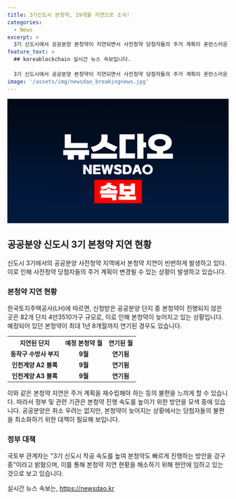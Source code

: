 ```yaml
---
title: 3기신도시 본청약, 19개월 지연으로 소식!
categories:
  - News
excerpt: >
  3기 신도시에서 공공분양 본청약이 지연되면서 사전청약 당첨자들의 주거 계획이 혼란스러운 상황이 벌어지고 있다. 정부는 공공 사전청약 폐지를 발표한 후, 지난 5월부터 올해 예정돼 있던 본청약이 지연될 수 있다고 통보했다. 예정된 본청약 단지 중에는 1년 8개월까지 늦어진 곳도 있어, 사전청약 당첨자들은 새로운 주거 계획을 세워야 할 상황이다. 또한, 지연되는 공공분양 본청약에도 민간분양과는 다르게 사업이 취소될 우려는 없지만, 당첨자들의 불편함은 불가피하다. 국토부는 3기 신도시의 착공 속도를 높여 본청약 진행을 빠르게 할 방안을 강구 중이라고 전했다.
feature_text: >
  ## koreablockchain 실시간 뉴스 속보입니다.

  3기 신도시에서 공공분양 본청약이 지연되면서 사전청약 당첨자들의 주거 계획이 혼란스러운 상황이 벌어지고 있다. 정부는 공공 사전청약 폐지를 발표한 후, 지난 5월부터 올해 예정돼 있던 본청약이 지연될 수 있다고 통보했다. 예정된 본청약 단지 중에는 1년 8개월까지 늦어진 곳도 있어, 사전청약 당첨자들은 새로운 주거 계획을 세워야 할 상황이다. 또한, 지연되는 공공분양 본청약에도 민간분양과는 다르게 사업이 취소될 우려는 없지만, 당첨자들의 불편함은 불가피하다. 국토부는 3기 신도시의 착공 속도를 높여 본청약 진행을 빠르게 할 방안을 강구 중이라고 전했다.
image: '/assets/img/newsdao_breakingnews.jpg'
---
```


<p><img src="/assets/img/newsdao_breakingnews.jpg" alt="koreablockchain 속보" /></p>

<h2 data-ke-size="size26">공공분양 신도시 3기 본청약 지연 현황</h2>

<p data-ke-size="size16">신도시 3기에서의 공공분양 사전청약 지역에서 본청약 지연이 빈번하게 발생하고 있다. 이로 인해 사전청약 당첨자들의 주거 계획이 변경될 수 있는 상황이 발생하고 있습니다.</p>

<h3>본청약 지연 현황</h3>

<p data-ke-size="size16">한국토지주택공사(LH)에 따르면, 신청받은 공공분양 단지 중 본청약이 진행되지 않은 곳은 82개 단지 4만3510가구 규모로, 이로 인해 본청약이 늦어지고 있는 상황입니다. 예정되어 있던 본청약이 최대 1년 8개월까지 연기된 경우도 있습니다.</p>

<table>
  <tr>
    <th>지연된 단지</th>
    <th>예정 본청약 월</th>
    <th>연기된 월</th>
  </tr>
  <tr>
    <td style="text-align: center; height: 17px;"><b>동작구 수방사 부지</b></td>
    <td style="text-align: center; height: 17px;"><b>9월</b></td>
    <td style="text-align: center; height: 17px;"><b>연기됨</b></td>
  </tr>
  <tr>
    <td style="text-align: center; height: 17px;"><b>인천계양 A2 블록</b></td>
    <td style="text-align: center; height: 17px;"><b>9월</b></td>
    <td style="text-align: center; height: 17px;"><b>연기됨</b></td>
  </tr>
  <tr>
    <td style="text-align: center; height: 17px;"><b>인천계양 A3 블록</b></td>
    <td style="text-align: center; height: 17px;"><b>9월</b></td>
    <td style="text-align: center; height: 17px;"><b>연기됨</b></td>
  </tr>
</table>

<p data-ke-size="size16">이와 같은 본청약 지연은 주거 계획을 재수립해야 하는 등의 불편을 느끼게 할 수 있습니다. 따라서 정부 및 관련 기관은 본청약 진행 속도를 높이기 위한 방안을 모색 중에 있습니다. 공공분양은 취소 우려는 없지만, 본청약이 늦어지는 상황에서는 당첨자들의 불편을 최소화하기 위한 대책이 필요해 보입니다.</p>

<h3>정부 대책</h3>

<p data-ke-size="size16">국토부 관계자는 "3기 신도시 착공 속도를 높여 본청약도 빠르게 진행하는 방안을 강구 중"이라고 밝혔으며, 이를 통해 본청약 지연 현황을 해소하기 위해 현안에 임하고 있는 것으로 보고 있습니다.</p>
실시간 뉴스 속보는, <a href="https://newsdao.kr" rel="dofollow">https://newsdao.kr</a>


